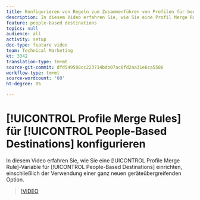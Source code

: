 ```yaml
---
title: Konfigurieren von Regeln zum Zusammenführen von Profilen für benutzerspezifische Ziele
description: In diesem Video erfahren Sie, wie Sie eine Profil Merge Rule einrichten, die für benutzerspezifische Ziele verwendet werden soll, einschließlich der Verwendung einer ganz neuen geräteübergreifenden Option.
feature: people-based destinations
topics: null
audience: all
activity: setup
doc-type: feature video
team: Technical Marketing
kt: 3342
translation-type: tm+mt
source-git-commit: dfd549508cc223714bdb07ac6fd2aa31e6ca5586
workflow-type: tm+mt
source-wordcount: '60'
ht-degree: 0%

---
```



# [!UICONTROL Profile Merge Rules] für [!UICONTROL People-Based Destinations] konfigurieren

In diesem Video erfahren Sie, wie Sie eine [!UICONTROL Profile Merge Rule]-Variable für [!UICONTROL People-Based Destinations] einrichten, einschließlich der Verwendung einer ganz neuen geräteübergreifenden Option.

>[!VIDEO](https://video.tv.adobe.com/v/29076/?quality=12)
